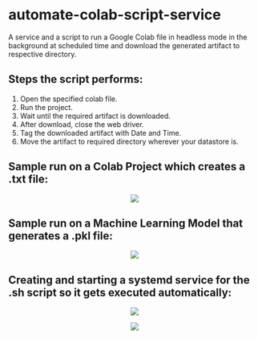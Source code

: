 # automate-colab-script-service


A service and a script to run a Google Colab file in headless mode in the background at scheduled time and download the generated artifact to respective directory.

## Steps the script performs:

1. Open the specified colab file.
2. Run the project.
3. Wait until the required artifact is downloaded.
4. After download, close the web driver.
5. Tag the downloaded artifact with Date and Time. 
6. Move the artifact to required directory wherever your datastore is.

## Sample run on a Colab Project which creates a .txt file:

<p align="center"><img src="https://imgur.com/ukvOU0B.gif"></p>

## Sample run on a Machine Learning Model that generates a .pkl file:

<p align="center"><img src="https://imgur.com/NgT8RRH.gif"></p>

## Creating and starting a systemd service for the .sh script so it gets executed automatically:

<p align="center"><img src="https://imgur.com/L2PFh3C.png"></p>

<p align="center"><img src="https://imgur.com/6XXyi1G.png"></p>
